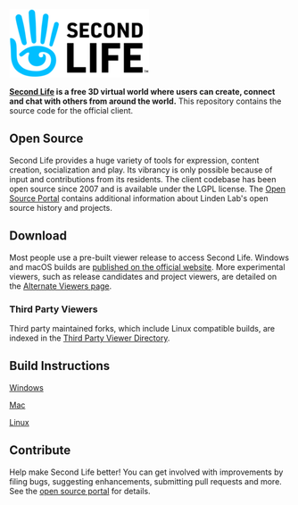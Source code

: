 <picture>
  <source media="(prefers-color-scheme: dark)" srcset="doc/sl-logo-dark.png">
  <source media="(prefers-color-scheme: light)" srcset="doc/sl-logo.png">
  <img alt="Second Life Logo" src="doc/sl-logo.png">
</picture>

**[Second Life][] is a free 3D virtual world where users can create, connect and chat with others from around the
world.** This repository contains the source code for the official client.

## Open Source

Second Life provides a huge variety of tools for expression, content creation, socialization and play. Its vibrancy is
only possible because of input and contributions from its residents. The client codebase has been open source since
2007 and is available under the LGPL license. The [Open Source Portal][] contains additional information about Linden
Lab's open source history and projects.

## Download

Most people use a pre-built viewer release to access Second Life. Windows and macOS builds are
[published on the official website][download]. More experimental viewers, such as release candidates and
project viewers, are detailed on the [Alternate Viewers page](https://releasenotes.secondlife.com/viewer.html).

### Third Party Viewers

Third party maintained forks, which include Linux compatible builds, are indexed in the [Third Party Viewer Directory][tpv].

## Build Instructions

[Windows](https://wiki.secondlife.com/wiki/Build_the_Viewer_on_Windows)

[Mac](https://wiki.secondlife.com/wiki/Build_the_Viewer_on_macOS)

[Linux](https://wiki.secondlife.com/wiki/Build_the_Viewer_on_Linux)

## Contribute

Help make Second Life better! You can get involved with improvements by filing bugs, suggesting enhancements, submitting
pull requests and more. See the [open source portal][] for details.

[Second Life]: https://secondlife.com/
[download]: https://secondlife.com/support/downloads/
[tpv]: http://wiki.secondlife.com/wiki/Third_Party_Viewer_Directory
[open source portal]: http://wiki.secondlife.com/wiki/Open_Source_Portal
